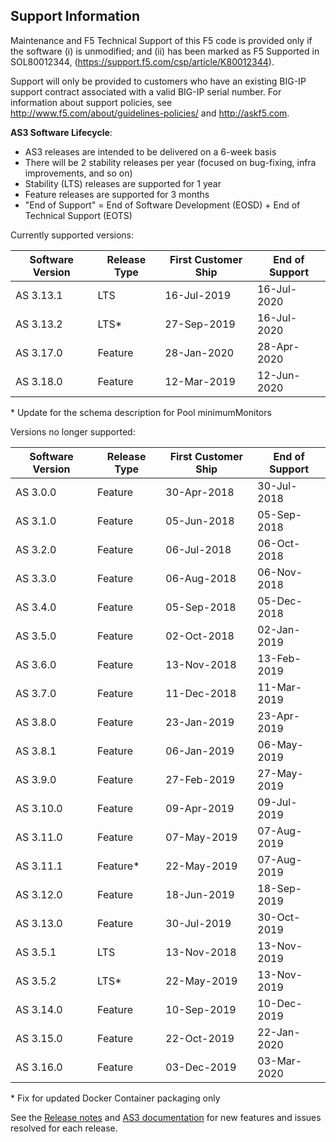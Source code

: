 ## Support Information

Maintenance and F5 Technical Support of this F5 code is provided only if the
software (i) is unmodified; and (ii) has been marked as F5 Supported in
SOL80012344, (https://support.f5.com/csp/article/K80012344).

Support will only be provided to customers who have an existing BIG-IP support contract associated with a valid BIG-IP serial number. 
For information about support policies, see http://www.f5.com/about/guidelines-policies/ and http://askf5.com.


**AS3 Software Lifecycle**:
* AS3 releases are intended to be delivered on a 6-week basis
* There will be 2 stability releases per year (focused on bug-fixing, infra improvements, and so on)
* Stability (LTS) releases are supported for 1 year
* Feature releases are supported for 3 months
* "End of Support" = End of Software Development (EOSD) + End of Technical Support (EOTS)

Currently supported versions:
 
| Software Version | Release Type  | First Customer Ship | End of Support  |
|------------------|---------------|---------------------|-----------------|
| AS 3.13.1        | LTS           |  16-Jul-2019        | 16-Jul-2020     | 
| AS 3.13.2        | LTS*          |  27-Sep-2019        | 16-Jul-2020     | 
| AS 3.17.0        | Feature       |  28-Jan-2020        | 28-Apr-2020     | 
| AS 3.18.0        | Feature       |  12-Mar-2019        | 12-Jun-2020     |

\* Update for the schema description for Pool minimumMonitors

Versions no longer supported:

| Software Version | Release Type  | First Customer Ship | End of  Support |
|------------------|---------------|---------------------|-----------------|
| AS 3.0.0         | Feature       |  30-Apr-2018        | 30-Jul-2018     |
| AS 3.1.0         | Feature       |  05-Jun-2018        | 05-Sep-2018     |
| AS 3.2.0         | Feature       |  06-Jul-2018        | 06-Oct-2018     |
| AS 3.3.0         | Feature       |  06-Aug-2018        | 06-Nov-2018     |
| AS 3.4.0         | Feature       |  05-Sep-2018        | 05-Dec-2018     |
| AS 3.5.0         | Feature       |  02-Oct-2018        | 02-Jan-2019     |
| AS 3.6.0         | Feature       |  13-Nov-2018        | 13-Feb-2019     |
| AS 3.7.0         | Feature       |  11-Dec-2018        | 11-Mar-2019     |
| AS 3.8.0         | Feature       |  23-Jan-2019        | 23-Apr-2019     | 
| AS 3.8.1         | Feature       |  06-Jan-2019        | 06-May-2019     |
| AS 3.9.0	       | Feature	   |  27-Feb-2019	     | 27-May-2019     |
| AS 3.10.0	       | Feature	   |  09-Apr-2019	     | 09-Jul-2019     |
| AS 3.11.0	       | Feature	   |  07-May-2019	     | 07-Aug-2019     |
| AS 3.11.1	       | Feature*	   |  22-May-2019	     | 07-Aug-2019     |
| AS 3.12.0	       | Feature	   |  18-Jun-2019	     | 18-Sep-2019     |
| AS 3.13.0        | Feature       |  30-Jul-2019        | 30-Oct-2019     |
| AS 3.5.1         | LTS           |  13-Nov-2018        | 13-Nov-2019     |
| AS 3.5.2         | LTS*          |  22-May-2019        | 13-Nov-2019     |
| AS 3.14.0        | Feature       |  10-Sep-2019        | 10-Dec-2019     | 
| AS 3.15.0        | Feature       |  22-Oct-2019        | 22-Jan-2020     |
| AS 3.16.0        | Feature       |  03-Dec-2019        | 03-Mar-2020     |

\* Fix for updated Docker Container packaging only  


See the [Release notes](https://github.com/F5Networks/f5-appsvcs-extension/releases) and [AS3 documentation](https://clouddocs.f5.com/products/extensions/f5-appsvcs-extension/latest/refguide/revision-history.html) for new features and issues resolved for each release. 

